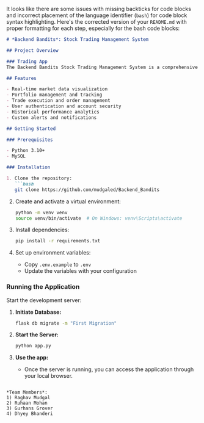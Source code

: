It looks like there are some issues with missing backticks for code blocks and incorrect placement of the language identifier (`bash`) for code block syntax highlighting. Here's the corrected version of your `README.md` with proper formatting for each step, especially for the bash code blocks:

```markdown
# *Backend Bandits*: Stock Trading Management System

## Project Overview

### Trading App
The Backend Bandits Stock Trading Management System is a comprehensive platform designed to streamline and optimize stock trading activities. This system provides a robust solution for managing portfolios, tracking market trends, and analyzing investment performance.

## Features

- Real-time market data visualization
- Portfolio management and tracking
- Trade execution and order management
- User authentication and account security
- Historical performance analytics
- Custom alerts and notifications

## Getting Started

### Prerequisites

- Python 3.10+
- MySQL

### Installation

1. Clone the repository:
   ```bash
   git clone https://github.com/mudgaled/Backend_Bandits
   ```

2. Create and activate a virtual environment:
   ```bash
   python -m venv venv
   source venv/bin/activate  # On Windows: venv\Scripts\activate
   ```

3. Install dependencies:
   ```bash
   pip install -r requirements.txt
   ```

4. Set up environment variables:
   - Copy `.env.example` to `.env`
   - Update the variables with your configuration

### Running the Application

Start the development server:

1. **Initiate Database:**
   ```bash
   flask db migrate -m "First Migration"
   ```

2. **Start the Server:**
   ```bash
   python app.py
   ```

3. **Use the app:**
   - Once the server is running, you can access the application through your local browser.
```

*Team Members*: 
1) Raghav Mudgal
2) Ruhaan Mohan
3) Gurhans Grover
4) Dhyey Bhanderi
